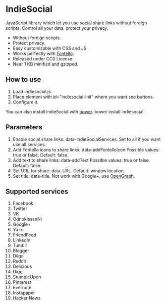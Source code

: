 # IndieSocial
JavaScript library which let you use social share links without foreign scripts. Control all your data, protect your privacy.
* Without foreign scripts.
* Protect privacy.
* Easy customizable with CSS and JS.
* Works perfectly with [Fontello](http://fontello.com/).
* Released under CC0 License.
* Near 1 KB minified and gzipped.

## How to use
1. Load indiesocial.js.
2. Place element with id="indiesocial-init" where you want see buttons.
3. Configure it.

You can also install IndieSocial with [bower](http://bower.io).
    bower install indiesocial

## Parameters
1. Enable social share links: data-indieSocialServices. Set to all if you want use all services.
2. Add Fontello icons to share links: data-addFontelloIcon Possible values: true or false. Default: false.
3. Add text to share links: data-addText Possible values: true or false. Default: false.
4. Set URL for share: data-URL. Default: window.location.
5. Set title: data-title. Not work with Google+, use [OpenGraph](http://ogp.me/).

## Supported services
1. Facebook
2. Twitter
3. VK
4. Odnoklassniki
5. Google+
6. Ya.ru
7. FriendFeed
8. LinkedIn
9. Tumblr
10. Blogger
11. Diigo
12. Reddit
13. Delicious
14. Digg
15. StumbleUpon
16. Pinterest
17. Evernote
18. Instapaper
19. Hacker News
